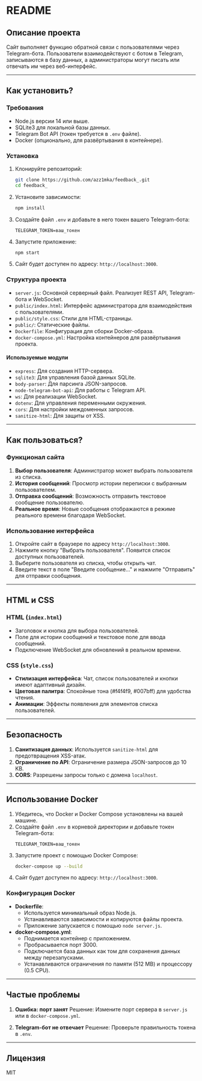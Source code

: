 # README

## Описание проекта
Сайт выполняет функцию обратной связи с пользователями через Telegram-бота. Пользователи взаимодействуют с ботом в Telegram, записываются в базу данных, а администраторы могут писать или отвечать им через веб-интерфейс.

---

## Как установить?

### Требования
- Node.js версии 14 или выше.
- SQLite3 для локальной базы данных.
- Telegram Bot API (токен требуется в `.env` файле).
- Docker (опционально, для развёртывания в контейнере).

### Установка
1. Клонируйте репозиторий:
   ```bash
   git clone https://github.com/azz1mka/feedback_.git
   cd feedback_
   ```
2. Установите зависимости:
   ```bash
   npm install
   ```
3. Создайте файл `.env` и добавьте в него токен вашего Telegram-бота:
   ```env
   TELEGRAM_TOKEN=ваш_токен
   ```
4. Запустите приложение:
   ```bash
   npm start
   ```
5. Сайт будет доступен по адресу: `http://localhost:3000`.

### Структура проекта
- `server.js`: Основной серверный файл. Реализует REST API, Telegram-бота и WebSocket.
- `public/index.html`: Интерфейс администратора для взаимодействия с пользователями.
- `public/style.css`: Стили для HTML-страницы.
- `public/`: Статические файлы.
- `Dockerfile`: Конфигурация для сборки Docker-образа.
- `docker-compose.yml`: Настройка контейнеров для развёртывания проекта.

#### Используемые модули
- `express`: Для создания HTTP-сервера.
- `sqlite3`: Для управления базой данных SQLite.
- `body-parser`: Для парсинга JSON-запросов.
- `node-telegram-bot-api`: Для работы с Telegram API.
- `ws`: Для реализации WebSocket.
- `dotenv`: Для управления переменными окружения.
- `cors`: Для настройки междоменных запросов.
- `sanitize-html`: Для защиты от XSS.

---

## Как пользоваться?

### Функционал сайта
1. **Выбор пользователя**: Администратор может выбрать пользователя из списка.
2. **История сообщений**: Просмотр истории переписки с выбранным пользователем.
3. **Отправка сообщений**: Возможность отправить текстовое сообщение пользователю.
4. **Реальное время**: Новые сообщения отображаются в режиме реального времени благодаря WebSocket.

### Использование интерфейса
1. Откройте сайт в браузере по адресу `http://localhost:3000`.
2. Нажмите кнопку "Выбрать пользователя". Появится список доступных пользователей.
3. Выберите пользователя из списка, чтобы открыть чат.
4. Введите текст в поле "Введите сообщение..." и нажмите "Отправить" для отправки сообщения.

---

## HTML и CSS

### HTML (`index.html`)
- Заголовок и кнопка для выбора пользователей.
- Поле для истории сообщений и текстовое поле для ввода сообщений.
- Подключение WebSocket для обновлений в реальном времени.

### CSS (`style.css`)
- **Стилизация интерфейса**: Чат, список пользователей и кнопки имеют адаптивный дизайн.
- **Цветовая палитра**: Спокойные тона (#f4f4f9, #007bff) для удобства чтения.
- **Анимации**: Эффекты появления для элементов списка пользователей.

---

## Безопасность
1. **Санитизация данных**: Используется `sanitize-html` для предотвращения XSS-атак.
2. **Ограничение по API**: Ограничение размера JSON-запросов до 10 KB.
3. **CORS**: Разрешены запросы только с домена `localhost`.

---

## Использование Docker
1. Убедитесь, что Docker и Docker Compose установлены на вашей машине.
2. Создайте файл `.env` в корневой директории и добавьте токен Telegram-бота:
   ```env
   TELEGRAM_TOKEN=ваш_токен
   ```
3. Запустите проект с помощью Docker Compose:
   ```bash
   docker-compose up --build
   ```
4. Сайт будет доступен по адресу: `http://localhost:3000`.

### Конфигурация Docker
- **Dockerfile**:
  - Используется минимальный образ Node.js.
  - Устанавливаются зависимости и копируются файлы проекта.
  - Приложение запускается с помощью `node server.js`.
- **docker-compose.yml**:
  - Поднимается контейнер с приложением.
  - Пробрасывается порт 3000.
  - Подключается база данных как том для сохранения данных между перезапусками.
  - Устанавливаются ограничения по памяти (512 MB) и процессору (0.5 CPU).

---

## Частые проблемы
1. **Ошибка: порт занят**
   Решение: Измените порт сервера в `server.js` или в `docker-compose.yml`.

2. **Telegram-бот не отвечает**
   Решение: Проверьте правильность токена в `.env`.

---

## Лицензия
MIT


